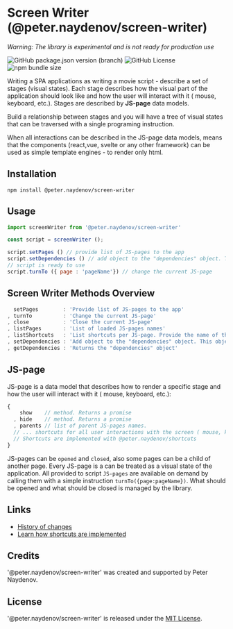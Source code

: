 # Screen Writer (@peter.naydenov/screen-writer)
*Warning: The library is experimental and is not ready for production use*

![GitHub package.json version (branch)](https://img.shields.io/github/package-json/v/peterNaydenov/screen-writer/main)
![GitHub License](https://img.shields.io/github/license/peterNaydenov/screen-writer)
![npm bundle size](https://img.shields.io/bundlephobia/minzip/%40peter.naydenov%2Fscreen-writer)



Writing a SPA applications as writing a movie script - describe a set of stages (visual states). Each stage describes how the visual part of the application should look like and how the user will interact with it ( mouse, keyboard, etc.). Stages are described by **JS-page** data models. 

Build a relationship between stages and you will have a tree of visual states that can be traversed with a single programing instruction.

When all interactions can be described in the JS-page data models, means that the components (react,vue, svelte or any other framework) can be used as simple template engines - to render only html. 




## Installation

```
npm install @peter.naydenov/screen-writer
```



## Usage

```js
import screenWriter from '@peter.naydenov/screen-writer'

const script = screenWriter ();

script.setPages () // provide list of JS-pages to the app
script.setDependencies () // add object to the "dependencies" object. This object will be passed to the JS-page "show" method
// script is ready to use
script.turnTo ({ page : 'pageName'}) // change the current JS-page
```





## Screen Writer Methods Overview

```js
  setPages        : 'Provide list of JS-pages to the app'
, turnTo          : 'Change the current JS-page'
, close           : 'Close the current JS-page'
, listPages       : 'List of loaded JS-pages names'
, listShortcuts   : 'List shortcuts per JS-page. Provide the name of the JS-page'
, setDependencies : 'Add object to the "dependencies" object. This object will be passed to the JS-page "show" method'
, getDependencies : 'Returns the "dependencies" object'

```


## JS-page

JS-page is a data model that describes how to render a specific stage and how the user will interact with it ( mouse, keyboard, etc.):

```js
{
    show    // method. Returns a promise
  , hide    // method. Returns a promise
  , parents // list of parent JS-pages names.
  // ... shortcuts for all user interactions with the screen ( mouse, keyboard, etc.)
  // Shortcuts are implemented with @peter.naydenov/shortcuts
}
```


JS-pages can be `opened` and `closed`, also some pages can be a child of another page. Every JS-page is a can be treated as a visual state of the application. All provided to script `JS-pages` are available on demand by calling them with a simple instruction `turnTo({page:pageName})`. What should be opened and what should be closed is managed by the library.





## Links
- [History of changes](https://github.com/PeterNaydenov/screen-writer/blob/main/Changelog.md)
- [Learn how shortcuts are implemented](https://github.com/PeterNaydenov/shortcuts)




## Credits
'@peter.naydenov/screen-writer' was created and supported by Peter Naydenov.



## License
'@peter.naydenov/screen-writer' is released under the [MIT License](http://opensource.org/licenses/MIT).